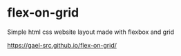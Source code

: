 # flex-on-grid
Simple html css website layout made with flexbox and grid

https://gael-src.github.io/flex-on-grid/
